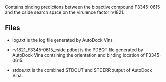 Contains binding predictions between the bioactive compound F3345-0615 and the cside search space on the virulence factor rv1821.

## Files

- log.txt is the log file generated by AutoDock Vina.

- rv1821_F3345-0615_cside.pdbqt is the PDBQT file generated by AutoDock Vina containing the orientation and binding location of F3345-0615.

- stdoe.txt is the combined STDOUT and STDERR output of AutoDock Vina.

